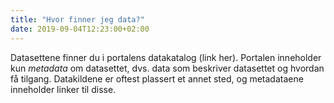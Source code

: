 ```yaml
---
title: "Hvor finner jeg data?"
date: 2019-09-04T12:23:00+02:00
---
```


Datasettene finner du i portalens datakatalog (link her). Portalen inneholder kun *metadata* om datasettet, dvs. data som beskriver datasettet og hvordan få tilgang. Datakildene er oftest plassert et annet sted, og metadataene inneholder linker til disse. 
